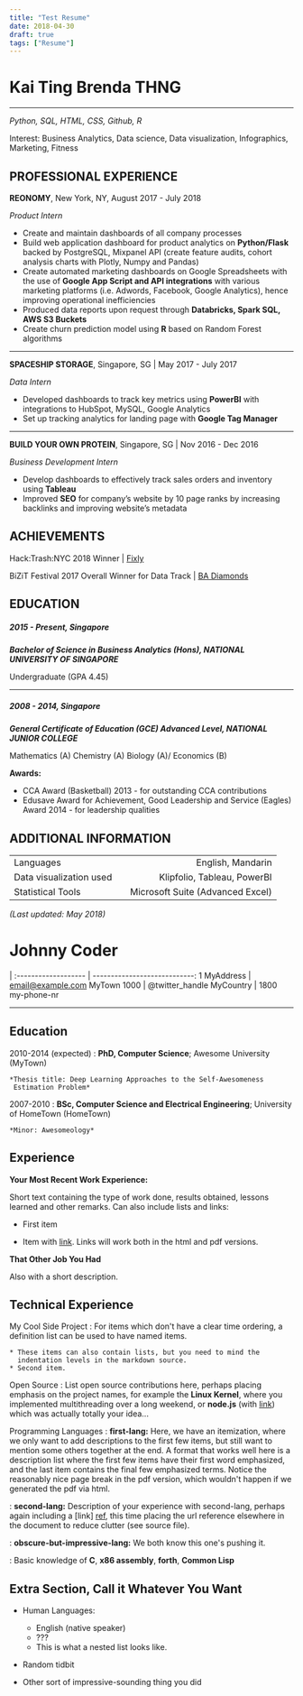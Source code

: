 ```yaml
---
title: "Test Resume"
date: 2018-04-30
draft: true
tags: ["Resume"]
---
```



# Kai Ting Brenda THNG
---
_Python, SQL, HTML, CSS, Github, R_

Interest: Business Analytics, Data science, Data visualization, Infographics, Marketing, Fitness

## PROFESSIONAL EXPERIENCE
**REONOMY**, New York, NY, August 2017 - July 2018

*Product Intern*

+ Create and maintain dashboards of all company processes
+ Build web application dashboard for product analytics on **Python/Flask** backed by PostgreSQL, Mixpanel API (create feature audits, cohort analysis charts with Plotly, Numpy and Pandas)
+ Create automated marketing dashboards on Google Spreadsheets with the use of **Google App Script and API integrations** with various marketing platforms (i.e. Adwords, Facebook, Google Analytics), hence improving operational inefficiencies
+ Produced data reports upon request through **Databricks, Spark SQL, AWS S3 Buckets**
+ Create churn prediction model using **R** based on Random Forest algorithms

---

**SPACESHIP STORAGE**, Singapore, SG | May 2017 - July 2017

*Data Intern*

+ Developed dashboards to track key metrics using **PowerBI** with integrations to HubSpot, MySQL, Google Analytics
+ Set up tracking analytics for landing page with **Google Tag Manager**

---

**BUILD YOUR OWN PROTEIN**, Singapore, SG | Nov 2016 - Dec 2016

*Business Development Intern*

+ Develop dashboards to effectively track sales orders and inventory using **Tableau**
+ Improved **SEO** for company’s website by 10 page ranks by increasing backlinks and improving website’s metadata



## ACHIEVEMENTS
Hack:Trash:NYC 2018 Winner | [Fixly](http://www.hacktrash.nyc/)

BiZiT Festival 2017 Overall Winner for Data Track | [BA Diamonds](http://nusbizit.org/2017/08/18/bizit-festival-2017/)



## EDUCATION
##### 2015 - Present, Singapore
***Bachelor of Science in Business Analytics (Hons), NATIONAL UNIVERSITY OF SINGAPORE***

Undergraduate (GPA 4.45)  

---

##### 2008 - 2014, Singapore
***General Certificate of Education (GCE) Advanced Level, NATIONAL JUNIOR COLLEGE***

Mathematics (A) Chemistry (A) Biology (A)/ Economics (B)

**Awards:**

- CCA Award (Basketball) 2013 - for outstanding CCA contributions
- Edusave Award for Achievement, Good Leadership and Service (Eagles) Award 2014 - for leadership qualities



## ADDITIONAL INFORMATION

|                         |     |                                  |
| ----------------------- | --- | -------------------------------: |
| Languages               |     | English, Mandarin                |
| Data visualization used |     | Klipfolio, Tableau, PowerBI      |
| Statistical Tools       |     | Microsoft Suite (Advanced Excel) |





*(Last updated: May 2018)*






Johnny Coder
============

 | 
:-------------------  |    ----------------------------:
1 MyAddress          |              email@example.com
MyTown 1000          |                @twitter_handle
MyCountry            |               1800 my-phone-nr
-------------------     ----------------------------

Education
---------

2010-2014 (expected)
:   **PhD, Computer Science**; Awesome University (MyTown)

    *Thesis title: Deep Learning Approaches to the Self-Awesomeness
     Estimation Problem*

2007-2010
:   **BSc, Computer Science and Electrical Engineering**; University of
    HomeTown (HomeTown)

    *Minor: Awesomeology*

Experience
----------

**Your Most Recent Work Experience:**

Short text containing the type of work done, results obtained,
lessons learned and other remarks. Can also include lists and
links:

* First item

* Item with [link](http://www.example.com). Links will work both in
  the html and pdf versions.

**That Other Job You Had**

Also with a short description.

Technical Experience
--------------------

My Cool Side Project
:   For items which don't have a clear time ordering, a definition
    list can be used to have named items.

    * These items can also contain lists, but you need to mind the
      indentation levels in the markdown source.
    * Second item.

Open Source
:   List open source contributions here, perhaps placing emphasis on
    the project names, for example the **Linux Kernel**, where you
    implemented multithreading over a long weekend, or **node.js**
    (with [link](http://nodejs.org)) which was actually totally
    your idea...

Programming Languages
:   **first-lang:** Here, we have an itemization, where we only want
    to add descriptions to the first few items, but still want to
    mention some others together at the end. A format that works well
    here is a description list where the first few items have their
    first word emphasized, and the last item contains the final few
    emphasized terms. Notice the reasonably nice page break in the pdf
    version, which wouldn't happen if we generated the pdf via html.

:   **second-lang:** Description of your experience with second-lang,
    perhaps again including a [link] [ref], this time placing the url
    reference elsewhere in the document to reduce clutter (see source
    file). 

:   **obscure-but-impressive-lang:** We both know this one's pushing
    it.

:   Basic knowledge of **C**, **x86 assembly**, **forth**, **Common Lisp**

[ref]: https://github.com/githubuser/superlongprojectname

Extra Section, Call it Whatever You Want
----------------------------------------

* Human Languages:

     * English (native speaker)
     * ???
     * This is what a nested list looks like.

* Random tidbit

* Other sort of impressive-sounding thing you did

